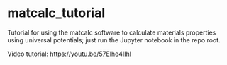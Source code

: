 # matcalc_tutorial
Tutorial for using the matcalc software to calculate materials properties using universal potentials; just run the Jupyter notebook in the repo root.

Video tutorial: https://youtu.be/57Elhe4IIhI
